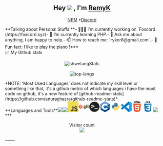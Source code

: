 <h2 align="center">Hey <img src="https://media.giphy.com/media/hvRJCLFzcasrR4ia7z/giphy.gif" width="25px"> , I'm <a href="https://shwetang550.github.io/profile/">RemyK</a></h2><p align="center"><a href="https://www.npmjs.com/~remyk">NPM</a> •<a href="https://discord.gg/ZCzxymB">Discord</a></p>**Talking about Personal Stuffs:**- 👨🏽‍💻 I’m currently working on `Foxcord` (https://foxcord.xyz)- 🌱 I’m currently learning PHP.- 💬 Ask me about anything, I am happy to help.- 📫 How to reach me: `rykor8@gmail.com`.- 🎹 Fun fact: I like to play the piano !***<br>📈 My Github stats <br /><p align="center"><img src="https://github-readme-stats.vercel.app/api?username=RemyK888&theme=dark&show_icons=true" alt="shwetangStats" /><br /><br /><img src="https://github-readme-stats.vercel.app/api/top-langs/?username=RemyK888&layout=compact&theme=dark" alt="top-langs" /></p>*NOTE: 'Most Used Languages' does not indicate my skill level or something like that, it's a github metric of which languages i have the most code on github, it's a new feature of [github-readme-stats](https://github.com/anuraghazra/github-readme-stats)*<br>**Languages and Tools**<code><img height="35rem" src="https://cdn4.iconfinder.com/data/icons/logos-3/600/React.js_logo-512.png" /></code><code><img src="https://miro.medium.com/max/816/1*TpbxEQy4ckB-g31PwUQPlg.png" height="36" /></code><code><img height="35rem" src="https://raw.githubusercontent.com/github/explore/80688e429a7d4ef2fca1e82350fe8e3517d3494d/topics/javascript/javascript.png"></code><code><img height="35rem" src="https://raw.githubusercontent.com/github/explore/80688e429a7d4ef2fca1e82350fe8e3517d3494d/topics/git/git.png"></code><code><img height="35rem" src="https://raw.githubusercontent.com/github/explore/80688e429a7d4ef2fca1e82350fe8e3517d3494d/topics/terminal/terminal.png"></code><code><img height="35rem" src="https://raw.githubusercontent.com/github/explore/80688e429a7d4ef2fca1e82350fe8e3517d3494d/topics/cpp/cpp.png"></code><code><img height="35rem" src="https://raw.githubusercontent.com/github/explore/80688e429a7d4ef2fca1e82350fe8e3517d3494d/topics/python/python.png"></code><code><img alt="Visual Studio Code" height="35rem" src="https://raw.githubusercontent.com/github/explore/80688e429a7d4ef2fca1e82350fe8e3517d3494d/topics/visual-studio-code/visual-studio-code.png" /></code><code><img alt="HTML5" height="35rem" src="https://raw.githubusercontent.com/github/explore/80688e429a7d4ef2fca1e82350fe8e3517d3494d/topics/html/html.png" /></code><code><img alt="CSS3" height="35rem" src="https://raw.githubusercontent.com/github/explore/80688e429a7d4ef2fca1e82350fe8e3517d3494d/topics/css/css.png" /></code><code><img height="35rem" src="https://img.icons8.com/color/2x/bootstrap.png" /></code>***<br /><p align="center">Visitor count<br><img src="https://profile-counter.glitch.me/RemyK888/count.svg" /></p>-----
